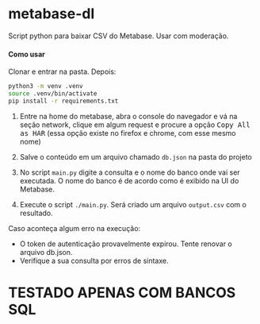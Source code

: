 # metabase-dl

Script python para baixar CSV do Metabase. Usar com moderação.


#### Como usar

Clonar e entrar na pasta. Depois:

```bash
python3 -m venv .venv
source .venv/bin/activate
pip install -r requirements.txt
```

1) Entre na home do metabase, abra o console do navegador e vá na seção network, clique em algum request e procure a opção <kbd>Copy All as HAR</kbd> (essa opção existe no firefox e chrome, com esse mesmo nome)

2) Salve o conteúdo em um arquivo chamado `db.json` na pasta do projeto

3) No script `main.py` digite a consulta e o nome do banco onde vai ser executada. O nome do banco é de acordo como é exibido na UI do Metabase.

4) Execute o script `./main.py`. Será criado um arquivo `output.csv` com o resultado.

Caso aconteça algum erro na execução:
- O token de autenticação provavelmente expirou. Tente renovar o arquivo db.json.
- Verifique a sua consulta por erros de sintaxe.


# TESTADO APENAS COM BANCOS SQL
